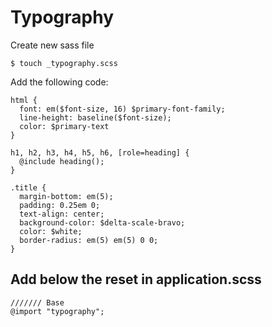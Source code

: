 
# Typography

Create new sass file

```
$ touch _typography.scss
```

Add the following code:

```
html {
  font: em($font-size, 16) $primary-font-family;
  line-height: baseline($font-size);
  color: $primary-text
}

h1, h2, h3, h4, h5, h6, [role=heading] {
  @include heading();
}

.title {
  margin-bottom: em(5);
  padding: 0.25em 0;
  text-align: center;
  background-color: $delta-scale-bravo;
  color: $white;
  border-radius: em(5) em(5) 0 0;
}
```

## Add below the reset in application.scss

```
/////// Base
@import "typography";
```
